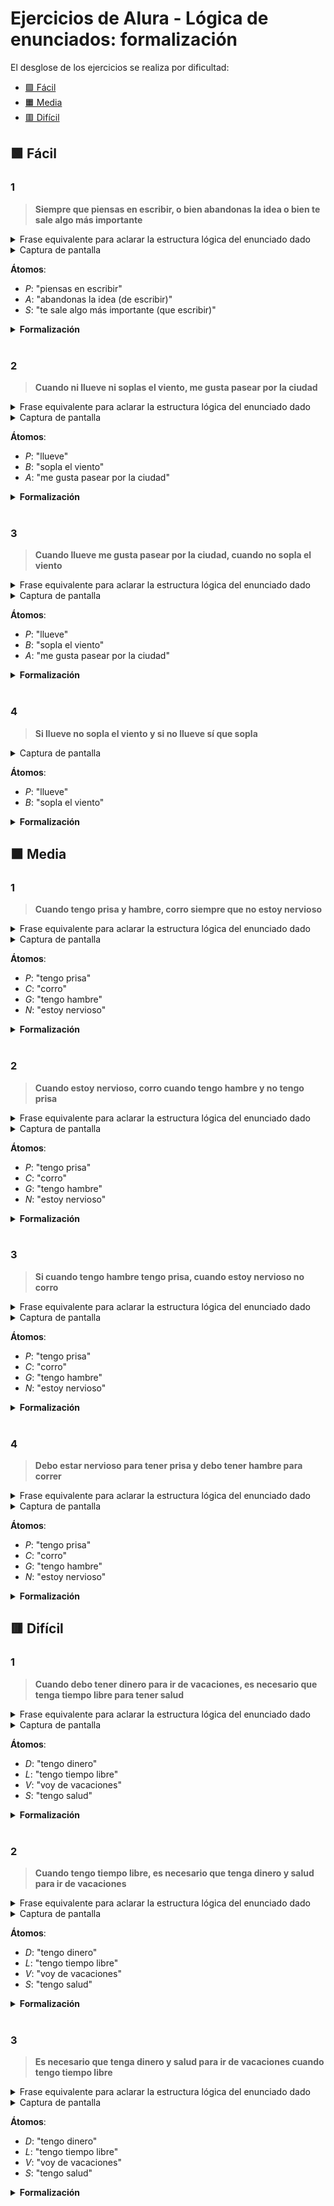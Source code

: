 # Ejercicios de Alura - Lógica de enunciados: formalización

El desglose de los ejercicios se realiza por dificultad:

- [🟩 Fácil](#-fácil)
- [🟧 Media](#-media)
- [🟥 Difícil](#-difícil)

## 🟩 Fácil

### 1

>**Siempre que piensas en escribir, o bien abandonas la idea o bien te sale algo más importante**

<details>
	<summary>Frase equivalente para aclarar la estructura lógica del enunciado dado</summary>

Que pienses en escribir es **SUFICIENTE** para que **O** abandones la idea **O** te salga algo más importante
</details>

<details>
	<summary>Captura de pantalla</summary>

![](1_facil/1.png)
</details>

**Átomos**:
- $P$: "piensas en escribir"
- $A$: "abandonas la idea (de escribir)"
- $S$: "te sale algo más importante (que escribir)"

<details>
	<summary><strong>Formalización</strong></summary>

$P \rightarrow (A \vee S)$  
$P \rightarrow A \vee S$
</details>

<br>

### 2

>**Cuando ni llueve ni soplas el viento, me gusta pasear por la ciudad**

<details>
	<summary>Frase equivalente para aclarar la estructura lógica del enunciado dado</summary>

Que **NO** llueva **NI** sople el viento es **SUFICIENTE** para que me guste pasear por la ciudad 
</details>

<details>
	<summary>Captura de pantalla</summary>

![](1_facil/2.png)
</details>

**Átomos**:
- $P$: "llueve"
- $B$: "sopla el viento"
- $A$: "me gusta pasear por la ciudad"

<details>
	<summary><strong>Formalización</strong></summary>

$\neg P \wedge \neg B \rightarrow A$
</details>

<br>

### 3

>**Cuando llueve me gusta pasear por la ciudad, cuando no sopla el viento**

<details>
	<summary>Frase equivalente para aclarar la estructura lógica del enunciado dado</summary>

Que llueva y que **NO** sople el viento es **SUFICIENTE** para que me guste pasear por la ciudad
</details>

<details>
	<summary>Captura de pantalla</summary>

![](1_facil/3.png)
</details>

**Átomos**:
- $P$: "llueve"
- $B$: "sopla el viento"
- $A$: "me gusta pasear por la ciudad"

<details>
	<summary><strong>Formalización</strong></summary>

$(P \wedge \neg B) \rightarrow A$  
$\neg B \rightarrow (P \rightarrow A)$
</details>

<br>

### 4

>**Si llueve no sopla el viento y si no llueve sí que sopla**

<details>
	<summary>Captura de pantalla</summary>

![](1_facil/4.png)
</details>

**Átomos**:
- $P$: "llueve"
- $B$: "sopla el viento"

<details>
	<summary><strong>Formalización</strong></summary>

$(P \rightarrow \neg B) \wedge (\neg P \rightarrow B)$
</details>

## 🟧 Media

### 1

>**Cuando tengo prisa y hambre, corro siempre que no estoy nervioso**

<details>
	<summary>Frase equivalente para aclarar la estructura lógica del enunciado dado</summary>

Tener prisa **Y** hambre es **SUFICIENTE** para que, (si no estoy nervioso, entonces corra)
</details>

<details>
	<summary>Captura de pantalla</summary>

![](2_medio/1.png)
</details>

**Átomos**:
- $P$: "tengo prisa"
- $C$: "corro"
- $G$: "tengo hambre"
- $N$: "estoy nervioso"

<details>
	<summary><strong>Formalización</strong></summary>

$(P \wedge G) \rightarrow (\neg N \rightarrow C)$  
$P \wedge G \rightarrow (\neg N \rightarrow C)$
</details>

<br>

### 2

>**Cuando estoy nervioso, corro cuando tengo hambre y no tengo prisa**

<details>
	<summary>Frase equivalente para aclarar la estructura lógica del enunciado dado</summary>

Estar nervioso es **SUFICIENTE** para, si tengo hambre y **NO** tengo prisa, correr
</details>

<details>
	<summary>Captura de pantalla</summary>

![](2_medio/2.png)
</details>

**Átomos**:
- $P$: "tengo prisa"
- $C$: "corro"
- $G$: "tengo hambre"
- $N$: "estoy nervioso"

<details>
	<summary><strong>Formalización</strong></summary>

$N \wedge G \wedge \neg P \rightarrow C$  
$N \wedge (G \wedge \neg P \rightarrow C)$
</details>

<br>

### 3

>**Si cuando tengo hambre tengo prisa, cuando estoy nervioso no corro**

<details>
	<summary>Frase equivalente para aclarar la estructura lógica del enunciado dado</summary>

(Si cuando tengo hambre es **SUFICIENTE** para tener prisa), **ENTONCES** (ponerme nervioso es SUFICIENTE para **NO** correr)
</details>

<details>
	<summary>Captura de pantalla</summary>

![](2_medio/3.png)
</details>

**Átomos**:
- $P$: "tengo prisa"
- $C$: "corro"
- $G$: "tengo hambre"
- $N$: "estoy nervioso"

<details>
	<summary><strong>Formalización</strong></summary>

$(G \rightarrow P) \rightarrow (N \rightarrow \neg C)$
</details>

<br>

### 4

>**Debo estar nervioso para tener prisa y debo tener hambre para correr**

<details>
	<summary>Frase equivalente para aclarar la estructura lógica del enunciado dado</summary>

(Estar nervioso es **NECESARIO** para tener prisa) **Y** (tener hambre es **NECESARIO** para correr)
</details>

<details>
	<summary>Captura de pantalla</summary>

![](2_medio/4.png)
</details>

**Átomos**:
- $P$: "tengo prisa"
- $C$: "corro"
- $G$: "tengo hambre"
- $N$: "estoy nervioso"

<details>
	<summary><strong>Formalización</strong></summary>

$(P \rightarrow N) \wedge (C \rightarrow G)$
</details>

## 🟥 Difícil

### 1

>**Cuando debo tener dinero para ir de vacaciones, es necesario que tenga tiempo libre para tener salud**

<details>
	<summary>Frase equivalente para aclarar la estructura lógica del enunciado dado</summary>

Si (tener dinero es **NECESARIO** para ir de vacaciones), **ENTONCES** (tener tiempo libre es **NECESARIO** para tener salud)
</details>

<details>
	<summary>Captura de pantalla</summary>

![](3_dificil/1.png)
</details>

**Átomos**:
- $D$: "tengo dinero"
- $L$: "tengo tiempo libre"
- $V$: "voy de vacaciones"
- $S$: "tengo salud"

<details>
	<summary><strong>Formalización</strong></summary>

$(V \rightarrow D) \rightarrow (S \rightarrow L)$
</details>

<br>

### 2

>**Cuando tengo tiempo libre, es necesario que tenga dinero y salud para ir de vacaciones**

<details>
	<summary>Frase equivalente para aclarar la estructura lógica del enunciado dado</summary>

Si tengo tiempo libre, **ENTONCES** (tener dinero **Y** salud es **NECESARIO** para ir de vacaciones)
</details>

<details>
	<summary>Captura de pantalla</summary>

![](3_dificil/2.png)
</details>

**Átomos**:
- $D$: "tengo dinero"
- $L$: "tengo tiempo libre"
- $V$: "voy de vacaciones"
- $S$: "tengo salud"

<details>
	<summary><strong>Formalización</strong></summary>

$L \rightarrow (V \rightarrow (D \wedge S))$  
$L \rightarrow (V \rightarrow D \wedge S)$
</details>

<br>

### 3

>**Es necesario que tenga dinero y salud para ir de vacaciones cuando tengo tiempo libre**

<details>
	<summary>Frase equivalente para aclarar la estructura lógica del enunciado dado</summary>

Si tengo tiempo libre, **ENTONCES** (tener dinero **Y** salud) es **NECESARIO** para ir de vacaciones
</details>

<details>
	<summary>Captura de pantalla</summary>

![](3_dificil/3.png)
</details>

**Átomos**:
- $D$: "tengo dinero"
- $L$: "tengo tiempo libre"
- $V$: "voy de vacaciones"
- $S$: "tengo salud"

<details>
	<summary><strong>Formalización</strong></summary>

$L \rightarrow V \rightarrow (D \wedge S)$  
$(L \rightarrow V) \rightarrow D \wedge S$
</details>
